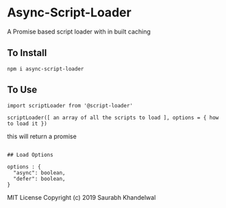 # Async-Script-Loader
A Promise based script loader with in built caching

## To Install
``` 
npm i async-script-loader
```

## To Use
``` 
import scriptLoader from '@script-loader'

scriptLoader([ an array of all the scripts to load ], options = { how to load it })

``` 
this will return a promise

```

## Load Options

options : {
  "async": boolean,
  "defer": boolean,
}

```



MIT License
Copyright (c) 2019 Saurabh Khandelwal
